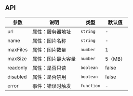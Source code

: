 ## API

| 参数 | 说明 | 类型 | 默认值 |
| --- | --- | --- | --- |
| url | 属性：服务器地址 | `string` | -
| name | 属性：图片名称 | `string` | -
| maxFiles | 属性：图片数量 | `number` | 1
| maxSize | 属性：图片最大容量 | `number` | 5（MB）
| readonly | 属性：是否只读 | `boolean` | false
| disabled | 属性：是否禁用 | `boolean` | false
| error | 事件：错误时触发 | `function` | -
